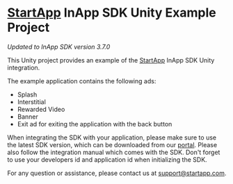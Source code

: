 [StartApp][] InApp SDK Unity Example Project
======================================

*Updated to InApp SDK version 3.7.0*

This Unity project provides an example of the [StartApp][] InApp SDK Unity integration.

The example application contains the following ads:
* Splash
* Interstitial
* Rewarded Video
* Banner
* Exit ad for exiting the application with the back button

When integrating the SDK with your application, please make sure to use the latest SDK version, which can be downloaded from our [portal](https://portal.startapp.com).
Please also follow the integration manual which comes with the SDK.
Don't forget to use your developers id and application id when initializing the SDK.


For any question or assistance, please contact us at support@startapp.com.

[StartApp]: http://www.startapp.com